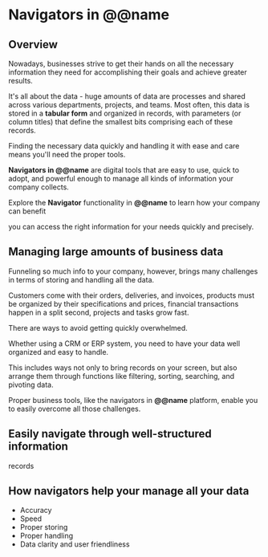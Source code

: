 # Navigators in @@name

## Overview

Nowadays, businesses strive to get their hands on all the necessary information they need for accomplishing their goals and achieve greater results.  

It's all about the data - huge amounts of data are processes and shared across various departments, projects, and teams. 
Most often, this data is stored in a **tabular form** and organized in records, with parameters (or column titles) that define the smallest bits comprising each of these records.  

Finding the necessary data quickly and handling it with ease and care means you'll need the proper tools.  

**Navigators in @@name** are digital tools that are easy to use, quick to adopt, and powerful enough to manage all kinds of information your company collects.  



Explore the **Navigator** functionality in **@@name** to learn how your company can benefit 

you can access the right information for your needs quickly and precisely.  

## Managing large amounts of business data


Funneling so much info to your company, however, brings many challenges in terms of storing and handling all the data.  

Customers come with their orders, deliveries, and invoices, products must be organized by their specifications and prices, financial transactions happen in a split second, projects and tasks grow fast.  

There are ways to avoid getting quickly overwhelmed.  

Whether using a CRM or ERP system, you need to have your data well organized and easy to handle.  

This includes ways not only to bring records on your screen, but also arrange them through functions like filtering, sorting, searching, and pivoting data.  

Proper business tools, like the navigators in **@@name** platform, enable you to easily overcome all those challenges.  



## Easily navigate through well-structured information

records

## How navigators help your manage all your data






* Accuracy
* Speed
* Proper storing
* Proper handling
* Data clarity and user friendliness
